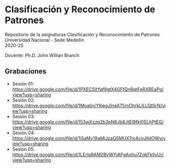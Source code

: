 # Clasificación y Reconocimiento de Patrones

Repositorio de la asignaturas Clasificación y Reconocimiento de Patrones  
Universidad Nacional - Sede Medellin  
2020-2S

Docente: Ph.D. John Willian Branch  

## Grabaciones  
* Sesión 01: https://drive.google.com/file/d/1PXEC5jtYaf9gtX4GFfQnRqtFeRXREaPg/view?usp=sharing  
* Sesión 02: https://drive.google.com/file/d/1MoatinjYKwgJIneA75mOhrkLlLLQtSrN/view?usp=sharing  
* Sesión 03: https://drive.google.com/file/d/153wXzzp2b3pN8Jb8JtEl9fkj0SLhPtEG/view?usp=sharing
* Sesión 04: https://drive.google.com/file/d/1j5aMy19aMlJzaQ5MUX7rcAcjrJIIdOWy/view?usp=sharing
* Sesión 05: https://drive.google.com/file/d/1LErIa8AM2BvWYjAFgAohu7ZgkFklIvUr/view?usp=sharing
